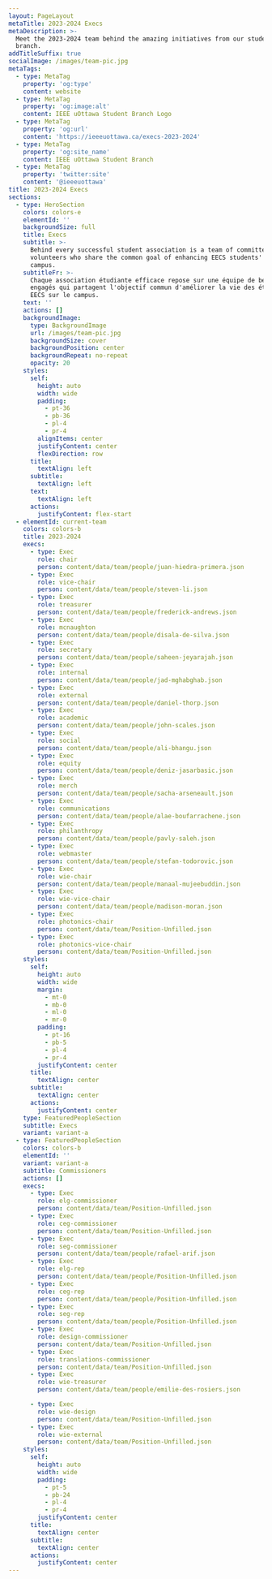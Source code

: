 ```yaml
---
layout: PageLayout
metaTitle: 2023-2024 Execs
metaDescription: >-
  Meet the 2023-2024 team behind the amazing initiatives from our student
  branch.
addTitleSuffix: true
socialImage: /images/team-pic.jpg
metaTags:
  - type: MetaTag
    property: 'og:type'
    content: website
  - type: MetaTag
    property: 'og:image:alt'
    content: IEEE uOttawa Student Branch Logo
  - type: MetaTag
    property: 'og:url'
    content: 'https://ieeeuottawa.ca/execs-2023-2024'
  - type: MetaTag
    property: 'og:site_name'
    content: IEEE uOttawa Student Branch
  - type: MetaTag
    property: 'twitter:site'
    content: '@ieeeuottawa'
title: 2023-2024 Execs
sections:
  - type: HeroSection
    colors: colors-e
    elementId: ''
    backgroundSize: full
    title: Execs
    subtitle: >-
      Behind every successful student association is a team of committed
      volunteers who share the common goal of enhancing EECS students' life on
      campus.
    subtitleFr: >-
      Chaque association étudiante efficace repose sur une équipe de bénévoles
      engagés qui partagent l'objectif commun d'améliorer la vie des étudiants
      EECS sur le campus.
    text: ''
    actions: []
    backgroundImage:
      type: BackgroundImage
      url: /images/team-pic.jpg
      backgroundSize: cover
      backgroundPosition: center
      backgroundRepeat: no-repeat
      opacity: 20
    styles:
      self:
        height: auto
        width: wide
        padding:
          - pt-36
          - pb-36
          - pl-4
          - pr-4
        alignItems: center
        justifyContent: center
        flexDirection: row
      title:
        textAlign: left
      subtitle:
        textAlign: left
      text:
        textAlign: left
      actions:
        justifyContent: flex-start
  - elementId: current-team
    colors: colors-b
    title: 2023-2024
    execs:
      - type: Exec
        role: chair
        person: content/data/team/people/juan-hiedra-primera.json
      - type: Exec
        role: vice-chair
        person: content/data/team/people/steven-li.json
      - type: Exec
        role: treasurer
        person: content/data/team/people/frederick-andrews.json
      - type: Exec
        role: mcnaughton
        person: content/data/team/people/disala-de-silva.json
      - type: Exec
        role: secretary
        person: content/data/team/people/saheen-jeyarajah.json
      - type: Exec
        role: internal
        person: content/data/team/people/jad-mghabghab.json
      - type: Exec
        role: external
        person: content/data/team/people/daniel-thorp.json
      - type: Exec
        role: academic
        person: content/data/team/people/john-scales.json
      - type: Exec
        role: social
        person: content/data/team/people/ali-bhangu.json
      - type: Exec
        role: equity
        person: content/data/team/people/deniz-jasarbasic.json
      - type: Exec
        role: merch
        person: content/data/team/people/sacha-arseneault.json
      - type: Exec
        role: communications
        person: content/data/team/people/alae-boufarrachene.json
      - type: Exec
        role: philanthropy
        person: content/data/team/people/pavly-saleh.json
      - type: Exec
        role: webmaster
        person: content/data/team/people/stefan-todorovic.json
      - type: Exec
        role: wie-chair
        person: content/data/team/people/manaal-mujeebuddin.json
      - type: Exec
        role: wie-vice-chair
        person: content/data/team/people/madison-moran.json
      - type: Exec
        role: photonics-chair
        person: content/data/team/Position-Unfilled.json
      - type: Exec
        role: photonics-vice-chair
        person: content/data/team/Position-Unfilled.json
    styles:
      self:
        height: auto
        width: wide
        margin:
          - mt-0
          - mb-0
          - ml-0
          - mr-0
        padding:
          - pt-16
          - pb-5
          - pl-4
          - pr-4
        justifyContent: center
      title:
        textAlign: center
      subtitle:
        textAlign: center
      actions:
        justifyContent: center
    type: FeaturedPeopleSection
    subtitle: Execs
    variant: variant-a
  - type: FeaturedPeopleSection
    colors: colors-b
    elementId: ''
    variant: variant-a
    subtitle: Commissioners
    actions: []
    execs:
      - type: Exec
        role: elg-commissioner
        person: content/data/team/Position-Unfilled.json
      - type: Exec
        role: ceg-commissioner
        person: content/data/team/Position-Unfilled.json
      - type: Exec
        role: seg-commissioner
        person: content/data/team/people/rafael-arif.json
      - type: Exec
        role: elg-rep
        person: content/data/team/people/Position-Unfilled.json
      - type: Exec
        role: ceg-rep
        person: content/data/team/people/Position-Unfilled.json
      - type: Exec
        role: seg-rep
        person: content/data/team/people/Position-Unfilled.json
      - type: Exec
        role: design-commissioner
        person: content/data/team/Position-Unfilled.json
      - type: Exec
        role: translations-commissioner
        person: content/data/team/Position-Unfilled.json
      - type: Exec
        role: wie-treasurer
        person: content/data/team/people/emilie-des-rosiers.json

      - type: Exec
        role: wie-design
        person: content/data/team/Position-Unfilled.json
      - type: Exec
        role: wie-external
        person: content/data/team/Position-Unfilled.json
    styles:
      self:
        height: auto
        width: wide
        padding:
          - pt-5
          - pb-24
          - pl-4
          - pr-4
        justifyContent: center
      title:
        textAlign: center
      subtitle:
        textAlign: center
      actions:
        justifyContent: center
---
```

